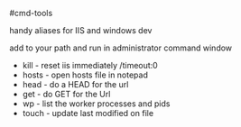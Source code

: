 #cmd-tools

handy aliases for IIS and windows dev

add to your path and run in administrator command window

- kill - reset iis immediately /timeout:0
- hosts - open hosts file in notepad
- head - do a HEAD for the url
- get - do GET for the Url
- wp - list the worker processes and pids
- touch - update last modified on file


